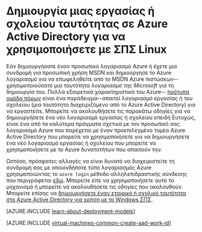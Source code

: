 <properties
   pageTitle="Δημιουργία μιας εργασίας ή του σχολείου ταυτότητα στο AAD | Microsoft Azure"
   description="Μάθετε πώς μπορείτε να δημιουργήσετε ένα εταιρικό ή σχολικό ταυτότητα στο Azure Active Directory για να χρησιμοποιήσετε με το Linux εικονικές μηχανές."
   services="virtual-machines-linux"
   documentationCenter=""
   authors="squillace"
   manager="timlt"
   editor=""
   tags="azure-service-management,azure-resource-manager"/>

<tags
   ms.service="virtual-machines-linux"
   ms.devlang="na"
   ms.topic="article"
   ms.tgt_pltfrm="vm-linux"
   ms.workload="infrastructure"
   ms.date="08/23/2016"
   ms.author="rasquill"/>

# <a name="creating-a-work-or-school-identity-in-azure-active-directory-to-use-with-linux-vms"></a>Δημιουργία μιας εργασίας ή σχολείου ταυτότητας σε Azure Active Directory για να χρησιμοποιήσετε με ΣΠΣ Linux

Εάν δημιουργήσατε έναν προσωπικό λογαριασμό Azure ή έχετε μια συνδρομή για προσωπική χρήση MSDN και δημιούργησε το Azure λογαριασμό για να επωφεληθείτε από το MSDN Azure πιστώσεων--χρησιμοποιούσατε μια ταυτότητα *λογαριασμό της Microsoft* για τη δημιουργία του. Πολλά εξαιρετικά χαρακτηριστικά του Azure-- [πρότυπα ομάδα πόρων](../azure-resource-manager/resource-group-overview.md) είναι ένα παράδειγμα--απαιτεί λογαριασμό εργασίας ή του σχολείου (μια ταυτότητα διαχειριζόμενο από το Azure Active Directory) για να εργαστείτε. Μπορείτε να ακολουθήσετε τις παρακάτω οδηγίες για να δημιουργήσετε ένα νέο λογαριασμό εργασίας ή σχολείου επειδή Ευτυχώς, είναι ένα από τα καλύτερα πράγματα σχετικά με τον προσωπικό σας λογαριασμό Azure που παρέχεται με έναν προεπιλεγμένο τομέα Azure Active Directory που μπορείτε να χρησιμοποιήσετε για να δημιουργήσετε ένα νέο λογαριασμό εργασίας ή σχολείου που μπορείτε να χρησιμοποιήσετε με το Azure δυνατοτήτων που απαιτούν την.

Ωστόσο, πρόσφατες αλλαγές να είναι δυνατό να διαχειριστείτε τη συνδρομή σας με οποιονδήποτε τύπο λογαριασμός Azure χρησιμοποιώντας το `azure login` μέθοδο αλληλεπιδραστικής σύνδεσης που περιγράφεται [εδώ](../xplat-cli-connect.md). Μπορείτε είτε να χρησιμοποιήσετε αυτό το μηχανισμό ή μπορείτε να ακολουθήσετε τις οδηγίες που ακολουθούν. Μπορείτε επίσης να [δημιουργήσετε έναν εταιρικό ή σχολικό ταυτότητα στο Azure Active Directory για χρήση με το Windows ΣΠΣ](virtual-machines-windows-create-aad-work-id.md).

[AZURE.INCLUDE [learn-about-deployment-models](../../includes/learn-about-deployment-models-both-include.md)]

[AZURE.INCLUDE [virtual-machines-common-create-aad-work-id](../../includes/virtual-machines-common-create-aad-work-id.md)]
